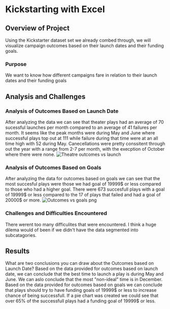 # Kickstarting with Excel

## Overview of Project
Using the Kickstarter dataset set we already combed through, we will visualize campaign outcomes based on their launch 
dates and their funding goals.
### Purpose
We want to know how different campaigns fare in relation to their launch dates and their funding goals
## Analysis and Challenges

### Analysis of Outcomes Based on Launch Date
After analyzing the data we can see that theater plays had an average of 70 sucessful launches per month compared to an
average of 41 failures per month. It seems like the peak months were during May and June where successful plays top out
at 111 while failure during that time were at an all time high with 52 during May. Canecellations were pretty conssitent
through out the year with a range from 2-7 per month, with the execption of October where there were none. 
![Theatre outcomes vs launch](https://user-images.githubusercontent.com/106290370/171093173-64d6ed47-3184-4b9b-be52-eb9d9dde69bb.png)

### Analysis of Outcomes Based on Goals
After analyzing the data for outcomes based on goals we can see that the most succesful plays were those we had goal of 19999$
or less compared to those who had a higher goal. There were 673 succesfull plays with a goal of 19999$ or less compared to the
17 of plays that failed and had a goal of 20000$ or more.
![Outcomes vs goals png](https://user-images.githubusercontent.com/106290370/171093092-f53bcbce-0751-4422-a1a6-c3a95999d19c.png)

### Challenges and Difficulties Encountered
There werent too many difficulites that were encountered. I think a huge dilema would of been if we didn't have the data segmented into subcatagories. 
## Results
What are two conclusions you can draw about the Outcomes based on Launch Date?
Based on the data provided for outcomes based on launch date, we can conclude that the best time to launch a play is during May and June. We can aslo conclude that the most "non-ideal" time is in December. Based on the data provided for outcomes based on goals we can conclude that plays should try to have funding goals of 19999$ or less to increase chance of being successfull. If a pie chart was created we could see that over 65% of the successfull plays had a funding goal of 19999$ or less.
